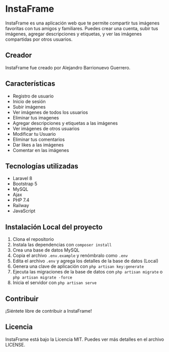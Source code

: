 # InstaFrame

InstaFrame es una aplicación web que te permite compartir tus imágenes favoritas con tus amigos y familiares. Puedes crear una cuenta, subir tus imágenes, agregar descripciones y etiquetas, y ver las imágenes compartidas por otros usuarios.

## Creador

InstaFrame fue creado por Alejandro Barrionuevo Guerrero.

## Características

- Registro de usuario
- Inicio de sesión
- Subir imágenes
- Ver imágenes de todos los usuarios
- Eliminar tus imagenes
- Agregar descripciones y etiquetas a las imágenes
- Ver imágenes de otros usuarios
- Modificar tu Usuario
- Eliminar tus comentarios
- Dar likes a las imágenes
- Comentar en las imágenes

## Tecnologías utilizadas

- Laravel 8
- Bootstrap 5
- MySQL
- Ajax
- PHP 7.4
- Railway
- JavaScript

## Instalación Local del proyecto

1. Clona el repositorio
2. Instala las dependencias con `composer install`
3. Crea una base de datos MySQL
4. Copia el archivo `.env.example` y renómbralo como `.env`
5. Edita el archivo `.env` y agrega los detalles de la base de datos (Local)
6. Genera una clave de aplicación con `php artisan key:generate`
7. Ejecuta las migraciones de la base de datos con `php artisan migrate` o `php artisan migrate -force`
8. Inicia el servidor con `php artisan serve`

## Contribuir

¡Siéntete libre de contribuir a InstaFrame! 

## Licencia

InstaFrame está bajo la Licencia MIT. Puedes ver más detalles en el archivo LICENSE.
